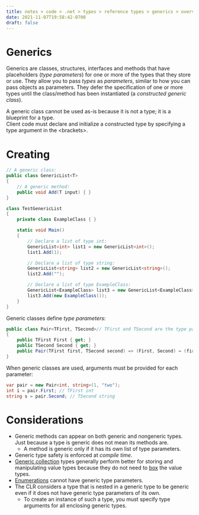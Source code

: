 ```yaml
---
title: notes > code > .net > types > reference types > generics > overview
date: 2021-11-07T19:58:42-0700
draft: false
---
```


# Generics
Generics are classes, structures, interfaces and methods that have placeholders (*type parameters*) for one or more of the types that they store or use.  They allow you to pass *types* as *parameters*, similar to how you can pass objects as parameters.  They defer the specification of one or more types until the class/method has been instantiated (a *constructed generic class*).

A generic class cannot be used as-is because it is not a type; it is a blueprint for a type.  
Client code must declare and initialize a constructed type by specifying a type argument in the \<brackets\>.  

# Creating
```cs
// A generic class:
public class GenericList<T> 
{
    // A generic method:
    public void Add(T input) { }
}

class TestGenericList 
{
    private class ExampleClass { }

    static void Main() 
    {
        // Declare a list of type int:
        GenericList<int> list1 = new GenericList<int>();
        list1.Add(1);

        // Declare a list of type string:
        GenericList<string> list2 = new GenericList<string>();
        list2.Add("");

        // Declare a list of type ExampleClass:
        GenericList<ExampleClass> list3 = new GenericList<ExampleClass>();
        list3.Add(new ExampleClass());
    }
}
```

Generic classes define *type parameters*:
```cs
public class Pair<TFirst, TSecond>// TFirst and TSecond are the type parameters of Pair.
{
    public TFirst First { get; }
    public TSecond Second { get; }
    public Pair(TFirst first, TSecond second) => (First, Second) = (first, second);
}
```

When generic classes are used, arguments must be provided for each parameter:
```cs
var pair = new Pair<int, string>(1, "two");
int i = pair.First; // TFirst int
string s = pair.Second; // TSecond string
```

# Considerations
- Generic methods can appear on both generic and nongeneric types.  Just because a type is generic does not mean its methods are.
  - A method is generic only if it has its own list of type parameters.
- Generic type safety is enforced at *compile time*.
- [Generic collection](../../../../collections/generic/) types generally perform better for storing and manipulating value types because they do not need to [box](../../../../fundamentals/boxing-and-unboxing/index.md) the value types.
- [Enumerations](../../../value-types/enums/index.md) cannot have generic type parameters.
- The CLR considers a type that is nested in a generic type to be generic even if it does not have generic type parameters of its own.
  - To create an instance of such a type, you must specify type arguments for all enclosing generic types.
